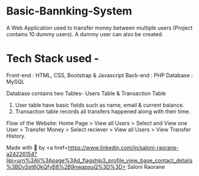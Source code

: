 # Basic-Bannking-System
  
A Web Application used to transfer money between multiple users (Project contains 10 dummy users). A dummy user can also be created.  

# Tech Stack used - 
Front-end : HTML, CSS, Bootstrap & Javascript 
Back-end : PHP 
Database : MySQL   

Database contains two Tables- Users Table & Transaction Table 
1. User table have basic fields such as name, email & current balance. 
2. Transaction table records all transfers happened along with their time.  

Flow of the Website: Home Page > View all Users > Select and View one User > Transfer Money > Select reciever > View all Users > View Transfer History.

Made with 🧡 by <a href=https://www.linkedin.com/in/saloni-raorane-a24226154?lipi=urn%3Ali%3Apage%3Ad_flagship3_profile_view_base_contact_details%3BDvSst6OkQfyB8%2B9nwapsuQ%3D%3D> Saloni Raorane </a>
